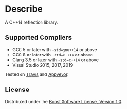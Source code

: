 # Describe

A C++14 reflection library.

## Supported Compilers

* GCC 5 or later with `-std=gnu++14` or above
* GCC 8 or later with `-std=c++14` or above
* Clang 3.5 or later with `-std=c++14` or above
* Visual Studio 2015, 2017, 2019

Tested on [Travis](https://travis-ci.org/github/pdimov/describe/) and
[Appveyor](https://ci.appveyor.com/project/pdimov/describe).

## License

Distributed under the [Boost Software License, Version 1.0](http://boost.org/LICENSE_1_0.txt).
